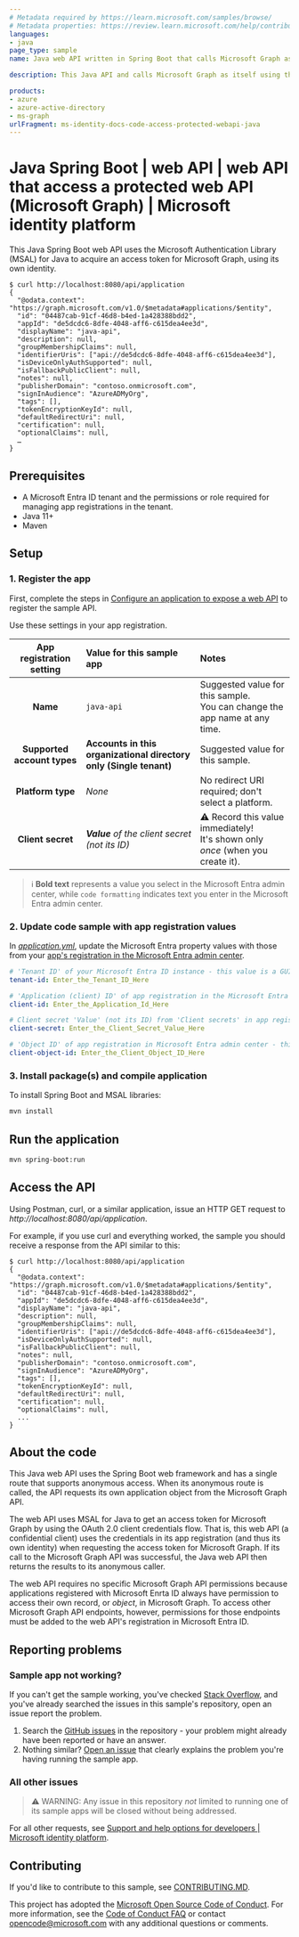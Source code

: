 ```yaml
---
# Metadata required by https://learn.microsoft.com/samples/browse/
# Metadata properties: https://review.learn.microsoft.com/help/contribute/samples/process/onboarding?branch=main#add-metadata-to-readme
languages:
- java
page_type: sample
name: Java web API written in Spring Boot that calls Microsoft Graph as itself.

description: This Java API and calls Microsoft Graph as itself using the Microsoft Authentication Library (MSAL) for Java, msal4j. The code in this sample is used by one or more articles on learn.microsoft.com.

products:
- azure
- azure-active-directory
- ms-graph
urlFragment: ms-identity-docs-code-access-protected-webapi-java
---
```



<!-- SAMPLE ID: DOCS-CODE-008 -->
# Java Spring Boot | web API | web API that access a protected web API (Microsoft Graph)  | Microsoft identity platform

<!-- Build badges here
![Build passing.](https://img.shields.io/badge/build-passing-brightgreen.svg) ![Code coverage.](https://img.shields.io/badge/coverage-100%25-brightgreen.svg) ![License.](https://img.shields.io/badge/license-MIT-green.svg)
-->

This Java Spring Boot web API uses the Microsoft Authentication Library (MSAL) for Java to acquire an access token for Microsoft Graph, using its own identity.

```console
$ curl http://localhost:8080/api/application
{
  "@odata.context": "https://graph.microsoft.com/v1.0/$metadata#applications/$entity",
  "id": "04487cab-91cf-46d8-b4ed-1a428388bdd2",
  "appId": "de5dcdc6-8dfe-4048-aff6-c615dea4ee3d",
  "displayName": "java-api",
  "description": null,
  "groupMembershipClaims": null,
  "identifierUris": ["api://de5dcdc6-8dfe-4048-aff6-c615dea4ee3d"],
  "isDeviceOnlyAuthSupported": null,
  "isFallbackPublicClient": null,
  "notes": null,
  "publisherDomain": "contoso.onmicrosoft.com",
  "signInAudience": "AzureADMyOrg",
  "tags": [],
  "tokenEncryptionKeyId": null,
  "defaultRedirectUri": null,
  "certification": null,
  "optionalClaims": null,
  …
}
```

<!-- TODO: Link to first tutorial in series when published. -->

## Prerequisites

- A Microsoft Entra ID tenant and the permissions or role required for managing app registrations in the tenant.
- Java 11+
- Maven

## Setup

### 1. Register the app

First, complete the steps in [Configure an application to expose a web API](https://learn.microsoft.com/azure/active-directory/develop/quickstart-configure-app-expose-web-apis) to register the sample API.

Use these settings in your app registration.

| App registration <br/> setting | Value for this sample app                                            | Notes                                                                                       |
|:------------------------------:|:---------------------------------------------------------------------|:--------------------------------------------------------------------------------------------|
| **Name**                       | `java-api`                                                           | Suggested value for this sample. <br/> You can change the app name at any time.             |
| **Supported account types**    | **Accounts in this organizational directory only (Single tenant)**   | Suggested value for this sample.                                                            |
| **Platform type**              | _None_                                                               | No redirect URI required; don't select a platform.                                          |
| **Client secret**              | _**Value** of the client secret (not its ID)_                        | :warning: Record this value immediately! <br/> It's shown only _once_ (when you create it). |

> :information_source: **Bold text** represents a value you select in the Microsoft Entra admin center, while `code formatting` indicates text you enter in the Microsoft Entra admin center.

### 2. Update code sample with app registration values

In [_application.yml_](src/main/resources/application.yml), update the Microsoft Entra property values with those from your [app's registration in the Microsoft Entra admin center](https://learn.microsoft.com/azure/active-directory/develop/quickstart-configure-app-expose-web-apis).

```yaml
# 'Tenant ID' of your Microsoft Entra ID instance - this value is a GUID
tenant-id: Enter_the_Tenant_ID_Here

# 'Application (client) ID' of app registration in the Microsoft Entra admin center - this value is a GUID
client-id: Enter_the_Application_Id_Here

# Client secret 'Value' (not its ID) from 'Client secrets' in app registration in Microsoft Entra admin center
client-secret: Enter_the_Client_Secret_Value_Here

# 'Object ID' of app registration in Microsoft Entra admin center - this value is a GUID
client-object-id: Enter_the_Client_Object_ID_Here
```

### 3. Install package(s) and compile application

To install Spring Boot and MSAL libraries:

```bash
mvn install
```

## Run the application

```bash
mvn spring-boot:run
```

## Access the API

Using Postman, curl, or a similar application, issue an HTTP GET request to *http://localhost:8080/api/application*.

For example, if you use curl and everything worked, the sample you should receive a response from the API similar to this:

```console
$ curl http://localhost:8080/api/application
{
  "@odata.context": "https://graph.microsoft.com/v1.0/$metadata#applications/$entity",
  "id": "04487cab-91cf-46d8-b4ed-1a428388bdd2",
  "appId": "de5dcdc6-8dfe-4048-aff6-c615dea4ee3d",
  "displayName": "java-api",
  "description": null,
  "groupMembershipClaims": null,
  "identifierUris": ["api://de5dcdc6-8dfe-4048-aff6-c615dea4ee3d"],
  "isDeviceOnlyAuthSupported": null,
  "isFallbackPublicClient": null,
  "notes": null,
  "publisherDomain": "contoso.onmicrosoft.com",
  "signInAudience": "AzureADMyOrg",
  "tags": [],
  "tokenEncryptionKeyId": null,
  "defaultRedirectUri": null,
  "certification": null,
  "optionalClaims": null,
  ...
}
```

## About the code

This Java web API uses the Spring Boot web framework and has a single route that supports anonymous access. When its anonymous route is called, the API requests its own application object from the Microsoft Graph API.

The web API uses MSAL for Java to get an access token for Microsoft Graph by using the OAuth 2.0 client credentials flow. That is, this web API (a confidential client) uses the credentials in its app registration (and thus its own identity) when requesting the access token for Microsoft Graph. If its call to the Microsoft Graph API was successful, the Java web API then returns the results to its anonymous caller.

The web API requires no specific Microsoft Graph API permissions because applications registered with Microsoft Enrta ID always have permission to access their own record, or *object*, in Microsoft Graph. To access other Microsoft Graph API endpoints, however, permissions for those endpoints must be added to the web API's registration in Microsoft Entra ID.

## Reporting problems

### Sample app not working?

If you can't get the sample working, you've checked [Stack Overflow](https://stackoverflow.com/questions/tagged/msal), and you've already searched the issues in this sample's repository, open an issue report the problem.

1. Search the [GitHub issues](../issues) in the repository - your problem might already have been reported or have an answer.
1. Nothing similar? [Open an issue](../issues/new) that clearly explains the problem you're having running the sample app.

### All other issues

> :warning: WARNING: Any issue in this repository _not_ limited to running one of its sample apps will be closed without being addressed.

For all other requests, see [Support and help options for developers | Microsoft identity platform](https://learn.microsoft.com/azure/active-directory/develop/developer-support-help-options).

## Contributing

If you'd like to contribute to this sample, see [CONTRIBUTING.MD](/CONTRIBUTING.md).

This project has adopted the [Microsoft Open Source Code of Conduct](https://opensource.microsoft.com/codeofconduct/). For more information, see the [Code of Conduct FAQ](https://opensource.microsoft.com/codeofconduct/faq/) or contact [opencode@microsoft.com](mailto:opencode@microsoft.com) with any additional questions or comments.
